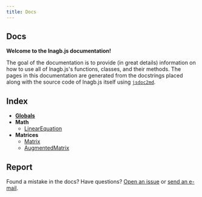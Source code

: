 ```yaml
---
title: Docs
---
```


## Docs

**Welcome to the lnagb.js documentation!**

The goal of the documentation is to provide (in great details) information on
how to use all of lnagb.js's functions, classes, and their methods. The pages
in this documentation are generated from the docstrings placed along with the
source code of lnagb.js itself using [`jsdoc2md`][gh jsdoc2md].

[gh jsdoc2md]: https://github.com/jsdoc2md/jsdoc-to-markdown

## Index

- **[Globals](./Globals)**
- **Math**
	- [LinearEquation](./math/LinearEquation)
- **Matrices**
	- [Matrix](./matrices/Matrix)
	- [AugmentedMatrix](./matrices/AugmentedMatrix)

## Report

Found a mistake in the docs? Have questions? [Open an issue][gh new issue] or
[send an e-mail][e-mail].

[gh new issue]: https://github.com/vecma-org/lnagb.js/issues/new
[e-mail]: mailto:you_create@protonmail.com

